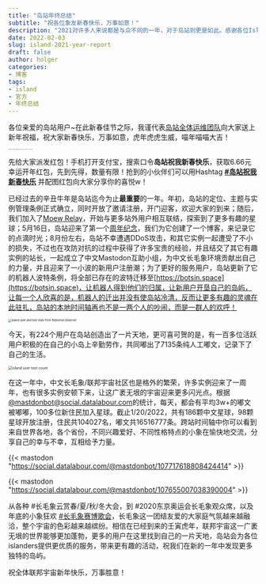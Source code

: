```yaml
---
title: "岛站年终总结"
subtitle: "祝各位象友新春快乐，万事如意！"
description: "2021对许多人来说都是与众不同的一年，对于岛站则更是如此。感谢各位Islanders对岛站的付出，祝各位象友新春快乐，万事如意！"
date: 2022-02-03
slug: island-2021-year-report
draft: false
author: holger
categories:
- 博客
tags:
- island
- 官方
- 年终总结
---
```


各位亲爱的岛站用户~在此新春佳节之际，我谨代表[岛站全体运维团队](https://mast.dragon-fly.club/@holgerhuo)向大家送上新年祝福，祝大家新春快乐，万事如意，虎年虎虎生威，喵年喵喵大吉！

<img src="https://s1.ax1x.com/2022/05/03/OkcrWj.jpg" alt="Happy Chinese New Year by Jason Leung on Unsplash" style="zoom:13%;" />

先给大家派发红包！手机打开支付宝，搜索口令**岛站祝我新春快乐**，获取6.66元幸运开年红包，先到先得，数量有限！抢到的小伙伴们可以用Hashtag **[#岛站祝我新春快乐](https://mast.dragon-fly.club/tags/%E5%B2%9B%E7%AB%99%E7%A5%9D%E6%88%91%E6%96%B0%E6%98%A5%E5%BF%AB%E4%B9%90)** 并配图红包向大家分享你的喜悦w！

已经过去的辛丑牛年是岛站迄今为止**最重要**的一年。年初，岛站的定位、主题与实例管理条例正式确立，同时开放了邀请注册，开门迎客，欢迎大家的到来；随后，我们加入了[Moew Relay](https://mastodon-relay.moew.science/)，开始与更多站外用户相互联结，探索到了更多有趣的星球；5月16日，岛站迎来了第一个[周年纪念](https://blog.mast.dragon-fly.club/posts/hello-world-1st-year-anniversary/)，我们为它创建了一个博客，来记录它的点滴时光；8月份左右，岛站不幸遭遇DDoS攻击，和其它实例一起遭受了不小的损失，不过也在攻防对抗的过程中获得了许多宝贵的经验，并且结交了其它有趣实例的站长，一起成立了中文Mastodon互助小组，为中文长毛象环境贡献出自己的力量，并且迎来了一小波的新用户注册潮；为了更好的服务用户，岛站更新了它的机器人波特条例，将全部已存在的波特迁移至[https://botsin.space](https://botsin.space)，让机器人得到他们的归属，让新用户开垦自己的岛屿，让每一个人欣喜的是，机器人的迁出并没有使岛站冷清，反而让更多有趣的灵魂在此驻扎，岛站的本地时间轴再也不是一两个人的吵闹，而是一群人的欢呼！

<img src="https://s1.ax1x.com/2022/05/03/OkcgO0.png" alt="island user and toot stats from fediverse.observer" style="zoom:40%;" />



今天，有224个用户在岛站创造出了一片天地，更可喜可贺的是，有一百多位活跃用户积极的在自己的小岛上辛勤劳作，共同嘟出了7135条纯人工嘟文，记录下了自己的生活。

<img src="https://s1.ax1x.com/2022/05/03/Okc5Y4.png" alt="island user toot count" style="zoom:50%;" />

在这一年中，中文长毛象/联邦宇宙社区也是格外的繁荣，许多实例迎来了一周年，也有很多实例安顿下来，让这广袤无垠的宇宙迎来更多闪光点。根据[@mastdonbot@social.datalabour.com](https://social.datalabour.com/@mastdonbot)的统计，每天，都会有平均3w+的嘟文被嘟嘟，100多位新住民加入星球。截止1/20/2022，共有186颗中文星球，98颗星球开放注册，住民共104027名，嘟文共16516777条。跨站时间轴中你可以看到来自世界各地，各个省份，不同兴趣爱好、不同性格特点的小象在愉快地交流，分享自己的幸与不幸，互相给予力量。

{{< mastodon "https://social.datalabour.com/@mastdonbot/107717618808424414" >}}

{{< mastodon "https://social.datalabour.com/@mastdonbot/107655007038390004" >}}

从各种 #长毛象云赏春/夏/秋/冬大会，到 #2020东京奥运会长毛象观众席，以及年底的小象狂欢 [#长毛象赛博歌会](https://mast.dragon-fly.club/tags/%E9%95%BF%E6%AF%9B%E8%B1%A1%E8%B5%9B%E5%8D%9A%E6%AD%8C%E4%BC%9A)，长毛象这一团结友爱的大家庭气氛越来越融洽，整个宇宙的色彩越来越缤纷。相信在已经到来的壬寅虎年，联邦宇宙这一广袤无垠的世界能够更加蓬勃，更多的用户在这里找到自己的一片天地，岛站会为各位islanders提供更优质的服务，带来更有趣的活动，祝我们在新的一年中发现更多独特的岛屿。

祝全体联邦宇宙新年快乐，万事胜意！